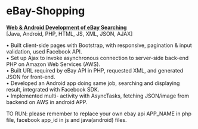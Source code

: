# eBay-Shopping
<a href="http://steveebaysearch.elasticbeanstalk.com"><b> Web & Android Development of eBay Searching</b></a> <br>
[Java, Android, PHP, HTML, JS, XML, JSON, AJAX] <br>

•	Built client-side pages with Bootstrap, with responsive, pagination & input validation, used Facebook API. <br>
•	Set up Ajax to invoke asynchronous connection to server-side back-end PHP on Amazon Web Services (AWS). <br>
•	Built URL required by eBay API in PHP, requested XML, and generated JSON for front-end.<br>
•	Developed an Android app doing same job, searching and displaying result, integrated with Facebook SDK. <br>
•	Implemented multi- activity with AsyncTasks, fetching JSON/image from backend on AWS in android APP.<br/>

TO RUN: please remember to replace your own ebay api APP_NAME in php file, facebook app_id in js and java(android) files.
